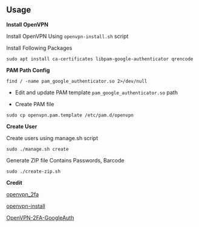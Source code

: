 ## Usage
**Install OpenVPN**

Install OpenVPN Using `openvpn-install.sh` script

Install Following Packages
```
sudo apt install ca-certificates libpam-google-authenticator qrencode
```

**PAM Path Config**
```
find / -name pam_google_authenticator.so 2>/dev/null
```
* Edit and update PAM template `pam_google_authenticator.so` path

* Create PAM file
```
sudo cp openvpn.pam.template /etc/pam.d/openvpn
```
**Create User**

Create users using manage.sh script
```
sudo ./manage.sh create
```
Generate ZIP file Contains Passwords, Barcode
```
sudo ./create-zip.sh
```
**Credit**

[openvpn_2fa](https://github.com/perfecto25/openvpn_2fa)

[openvpn-install](https://github.com/angristan/openvpn-install)

[OpenVPN-2FA-GoogleAuth](https://github.com/zaheerahmad33/OpenVPN-2FA-GoogleAuth)
